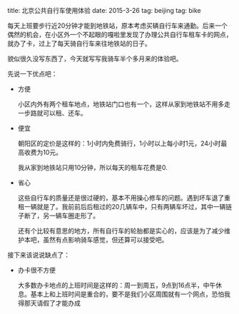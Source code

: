 title: 北京公共自行车使用体验
date: 2015-3-26
tag: beijing
tag: bike

每天上班要步行近20分钟才能到地铁站，原本考虑买辆自行车来通勤。后来一个偶然的机会，在小区外一个不起眼的嘎啦里发现了办理公共自行车租车卡的网点，就办了卡，过上了每天骑自行车来往地铁站的日子。

貌似很久没写东西了，今天就写写我骑车半个多月来的体验吧。

先说一下优点吧：

- 方便

    小区内外有两个租车地点，地铁站门口也有一个，这样从家到地铁站不用多走一步路就可以租、还车。
    
- 便宜

    朝阳区的定价是这样的：1小时内免费骑行，1小时以上每小时1元，24小时最高收费为10元。
    
    我从家到地铁站只用10分钟，所以每天的租车花费是0.

- 省心

    这些自行车的质量还是很过硬的，基本不用操心修车的问题。遇到坏车退了重租一辆就是了。我前前后后租过的20几辆车中，只有两辆车坏过，其中一辆链子断了，另一辆车圈走形了。
    
    还有个比较有意思的地方，所有自行车的轮胎都是实心的，应该是为了减少维护本吧，虽然有点影响骑车感觉，但还算可以接受吧。
    
接下来该说说缺点了：

- 办卡很不方便

    大多数办卡地点的上班时间是这样的：周一到周五，9点到16点半，中午休息。基本上和上班时间是重合的，要不是我们小区周围就有一个网点，恐怕我得那天请假了才能办成   